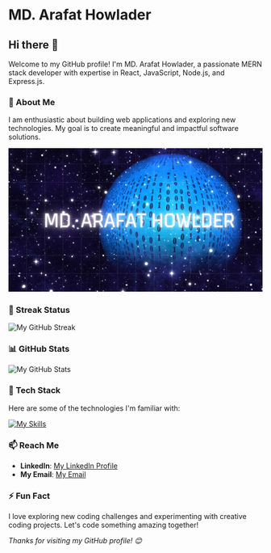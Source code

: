 # MD. Arafat Howlader

## Hi there 👋

Welcome to my GitHub profile! I'm MD. Arafat Howlader, a passionate MERN stack developer with expertise in React, JavaScript, Node.js, and Express.js.

### 🚀 About Me

I am enthusiastic about building web applications and exploring new technologies. My goal is to create meaningful and impactful software solutions.


![My Banner](https://raw.githubusercontent.com/arafatah/arafatah/main/Blue%20Textured%20Space%20Landscape%20Hello%20World%20Desktop%20Wallpaper.png)


### 🌟 Streak Status

![My GitHub Streak](https://github-readme-streak-stats.herokuapp.com/?user=arafatah&fire=2ecc71&ring=3498db&currStreakNum=555555&sideNums=555555&currStreakLabel=555555&sideLabels=555555&dates=555555)


### 📊 GitHub Stats

![My GitHub Stats](https://github-readme-stats.vercel.app/api?username=arafatah&show_icons=true&count_private=true&hide=issues,contribs&title_color=2ecc71&icon_color=3498db&text_color=555555&bg_color=ffffff)

### 🔧 Tech Stack

Here are some of the technologies I'm familiar with:

[![My Skills](https://skillicons.dev/icons?i=html,css,react,figma,javascript,nodejs,express,mongodb,tailwind,firebase,git,github,postman)](https://skillicons.dev) 

### 📫 Reach Me

- **LinkedIn**: [My LinkedIn Profile](https://www.linkedin.com/in/md-arafat-howlader-688a39183/)
- **My Email**: [My Email](arafathowlader456@gmail.com)

### ⚡ Fun Fact

I love exploring new coding challenges and experimenting with creative coding projects. Let's code something amazing together!

*Thanks for visiting my GitHub profile! 😊*



